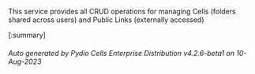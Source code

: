 






This service provides all CRUD operations for managing Cells (folders shared across users) and Public Links (externally accessed)

[:summary]

###### Auto generated by Pydio Cells Enterprise Distribution v4.2.6-beta1 on 10-Aug-2023
